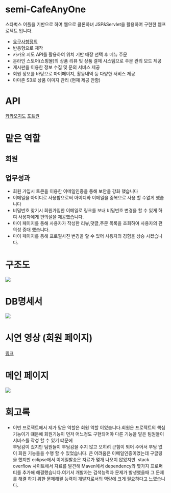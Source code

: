 <div>
  <h1>semi-CafeAnyOne</h1>
  스타벅스 어플을 기반으로 하여 웹으로 클론하녀 JSP&Servlet을 활용하여 구현한 웹프로젝트 입니다.
  <div>
    <ul>
      <li><a href="https://near-blackbird-72e.notion.site/18c0d6f8e278438a9fa661e6594792be">요구사항정의</a></li>
      <li>반응형으로 제작</li>
       <li>카카오 지도 API를 활용하여 위치 기반 매장 선택 후 메뉴 주문</li>
       <li>온라인 스토어(쇼핑몰)의 상품 리뷰 및 상품 결제 시스템으로 주문 관리 모드 제공</li>
       <li>게시판을 이용한 정보 수집 및 문의 서비스 제공</li>
       <li>회원 정보를 바탕으로 마이페이지, 활동내역 등 다양한 서비스 제공</li>
       <li>아마존 S3로 상품 이미지 관리 (현재 제공 안함)</li>
    </ul>
  </div>
  <div>
    <h1>API</h1>
    <a href="https://apis.map.kakao.com/">카카오지도</a>
    <a href="https://portone.io/korea/ko">포트원</a>
  </div>
  <div>
    <h1>맡은 역할</h1>
    <h2>회원</h2>
    <h2>업무성과</h2>
    <ul>
      <li>회원 가입시 토큰을 이용한 이메일인증을 통해 보안을 강화 했습니다 </li>
      <li>이메일을 아이디로 사용함으로써 아이디와 이메일을 중복으로 사용 할 수없게 했습니다</li>
      <li>비밀번호 찾기시 회원가입한 이메일로 링크를 보내 비밀번호 변경을 할 수 있게 하여 사용자에게 편의설을 제공했습니다.</li>
      <li>마이 페이지를 통해 사용자가 작성한 리뷰,댓글,주문 목록을 조회하여 사용자의 편의성 증대 했습니다.  </li>
      <li>마이 페이지를 통해 프로필사진 변경을 할 수 있어 사용자의 경험을 상승 시켰습니다. </li>
    </ul>
  </div>
  <div>
    <h1>구조도</h1>
    <img src="https://github.com/galyeonsu/CafeAnyOne/assets/149341822/e0b563f1-cc60-46ef-8b37-94d2ff1ce023">
  </div>
  <div>
    <h1>DB명세서</h1>
    <img src="https://github.com/galyeonsu/CafeAnyOne/assets/149341822/d80ae4ec-5ff4-4300-b832-a965d798ae0e">
  </div>
  <div>
    <h1>시연 영상 (회원 페이지)</h1>
    <a href="https://www.youtube.com/watch?v=jfQM9xa1ZDY&t=2s">링크</a>
  </div>
  <div>
    <h1>메인 페이지</h1>
    <img src="https://github.com/galyeonsu/CafeAnyOne/assets/149341822/a9f8aee1-d501-4dd8-8f65-f299fe2a5cdd">
  </div>
  <div>
  <h1>
    회고록
  </h1>
    <ul>
      <li>
이번 프로젝트에서 제가 맡은 역할은 회원 역할 이었습니다.회원은 프로젝트의 핵심 기능이기 떄문에 회원기능이 먼저 어느정도 구현되어야 다른 기능을 맡은 팀원들이 서비스를 작성 할 수 있기 떄문에<br/> 부담감이 컸지만 팀원들이 부담감을 주지 않고 오히려 큰힘이 되어 주어서 부담 없이 회원 기능들을 수행 할 수 있었습니다. 큰 어려움은 이메일인증이었는데 구글링을 했지만 eclipse에서 이메일발송은 자료가 몇개 나오지 않았지만  stack overflow 사이트에서 자료를 발견해 Maven에서 dependency와 몇가지 프로퍼티를 추가해 해결했습니다.여기서 개발자는 검색능력과 문제가 발생했을때 그 문제를 해결 하기 위한 문제해결 능력이 개발자로서의 역량에 크게 필요하다고 느꼈습니다.
      </li>
    </ul>
    
  </div>
</div>

